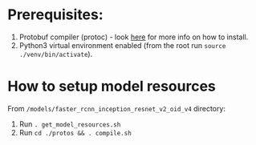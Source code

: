 # Prerequisites:

1. Protobuf compiler (protoc) - look [here](https://github.com/protocolbuffers/protobuf) for more info on how to install.
2. Python3 virtual environment enabled  (from the root run `source ./venv/bin/activate`).

# How to setup model resources

From  `/models/faster_rcnn_inception_resnet_v2_oid_v4` directory:
1. Run `. get_model_resources.sh`
2. Run `cd ./protos && . compile.sh`